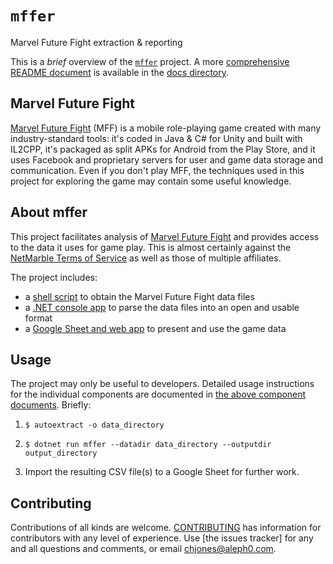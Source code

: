 # `mffer`

Marvel Future Fight extraction & reporting

This is a _brief_ overview of the [`mffer`](https://github.com/therealchjones/mffer) project. A more [comprehensive README document](docs/README.md) is available in the [docs directory](docs/).

## Marvel Future Fight

[Marvel Future Fight](http://www.marvelfuturefight.com/) (MFF) is a mobile role-playing game created with many industry-standard tools: it's coded in Java & C# for Unity and built with IL2CPP, it's packaged as split APKs for Android from the Play Store, and it uses Facebook and proprietary servers for user and game data storage and communication. Even if you don't play MFF, the techniques used in this project for exploring the game may contain some useful knowledge.

## About mffer

This project facilitates analysis of [Marvel Future Fight](#marvel-future-fight) and provides access to the data it uses for game play. This is almost certainly against the [NetMarble Terms of Service](https://help.netmarble.com/terms/terms_of_service_en?locale=&lcLocale=en) as well as those of multiple affiliates.

The project includes:

-   a [shell script](docs/autoextract.md) to obtain the Marvel Future Fight data files
-   a [.NET console app](docs/mffer.md) to parse the data files into an open and usable format
-   a [Google Sheet and web app](docs/webapp.md) to present and use the game data

## Usage

The project may only be useful to developers. Detailed usage instructions for the individual components are documented in [the above component documents](#about-mffer). Briefly:

1.  ```shell
    $ autoextract -o data_directory
    ```
2.  ```shell
    $ dotnet run mffer --datadir data_directory --outputdir output_directory
    ```
3.  Import the resulting CSV file(s) to a Google Sheet for further work.

## Contributing

Contributions of all kinds are welcome. [CONTRIBUTING](docs/CONTRIBUTING.md) has information for contributors with any level of experience. Use [the issues tracker] for any and all questions and comments, or email <chjones@aleph0.com>.
